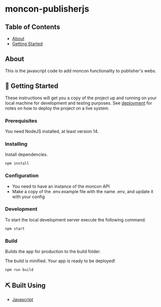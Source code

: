 # moncon-publisherjs

## Table of Contents

- [About](#about)
- [Getting Started](#getting_started)

## About <a name = "about"></a>

This is the javascript code to add moncon functionality to publisher's webs.

## 🏁 Getting Started <a name = "getting_started"></a>

These instructions will get you a copy of the project up and running on your local machine for development and testing purposes. See [deployment](#deployment) for notes on how to deploy the project on a live system.

### Prerequisites

You need NodeJS installed, at least version 14.

### Installing

Install dependencies.

```
npm install
```

### Configuration

- You need to have an instance of the moncon API
- Make a copy of the .env.example file with the name .env, and update it with your config

### Development

To start the local development server execute the following command.

```
npm start
```

### Build

Builds the app for production to the build folder.

The build is minified.
Your app is ready to be deployed!

```
npm run build
```

## ⛏️ Built Using <a name = "built_using"></a>

- [Javascript](https://developer.mozilla.org/es/docs/Web/JavaScript)
